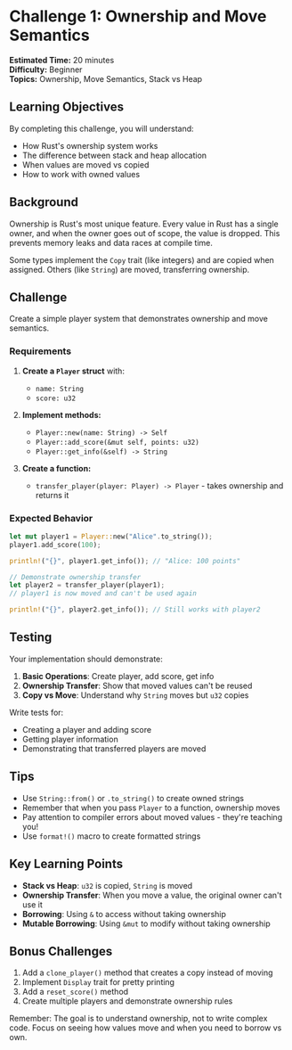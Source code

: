 # Challenge 1: Ownership and Move Semantics

**Estimated Time:** 20 minutes  
**Difficulty:** Beginner  
**Topics:** Ownership, Move Semantics, Stack vs Heap

## Learning Objectives

By completing this challenge, you will understand:
- How Rust's ownership system works
- The difference between stack and heap allocation
- When values are moved vs copied
- How to work with owned values

## Background

Ownership is Rust's most unique feature. Every value in Rust has a single owner, and when the owner goes out of scope, the value is dropped. This prevents memory leaks and data races at compile time.

Some types implement the `Copy` trait (like integers) and are copied when assigned. Others (like `String`) are moved, transferring ownership.

## Challenge

Create a simple player system that demonstrates ownership and move semantics.

### Requirements

1. **Create a `Player` struct** with:
   - `name: String` 
   - `score: u32`

2. **Implement methods:**
   - `Player::new(name: String) -> Self`
   - `Player::add_score(&mut self, points: u32)`
   - `Player::get_info(&self) -> String`

3. **Create a function:**
   - `transfer_player(player: Player) -> Player` - takes ownership and returns it

### Expected Behavior

```rust
let mut player1 = Player::new("Alice".to_string());
player1.add_score(100);

println!("{}", player1.get_info()); // "Alice: 100 points"

// Demonstrate ownership transfer
let player2 = transfer_player(player1);
// player1 is now moved and can't be used again

println!("{}", player2.get_info()); // Still works with player2
```

## Testing

Your implementation should demonstrate:

1. **Basic Operations**: Create player, add score, get info
2. **Ownership Transfer**: Show that moved values can't be reused
3. **Copy vs Move**: Understand why `String` moves but `u32` copies

Write tests for:
- Creating a player and adding score
- Getting player information
- Demonstrating that transferred players are moved

## Tips

- Use `String::from()` or `.to_string()` to create owned strings
- Remember that when you pass `Player` to a function, ownership moves
- Pay attention to compiler errors about moved values - they're teaching you!
- Use `format!()` macro to create formatted strings

## Key Learning Points

- **Stack vs Heap**: `u32` is copied, `String` is moved
- **Ownership Transfer**: When you move a value, the original owner can't use it
- **Borrowing**: Using `&` to access without taking ownership
- **Mutable Borrowing**: Using `&mut` to modify without taking ownership

## Bonus Challenges

1. Add a `clone_player()` method that creates a copy instead of moving
2. Implement `Display` trait for pretty printing
3. Add a `reset_score()` method
4. Create multiple players and demonstrate ownership rules

Remember: The goal is to understand ownership, not to write complex code. Focus on seeing how values move and when you need to borrow vs own. 